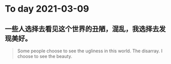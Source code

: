 
# To day 2021-03-09


## 一些人选择去看见这个世界的丑陋，混乱，我选择去发现美好。
> Some people choose to see the ugliness in this world. The disarray. I choose to see the beauty.

    